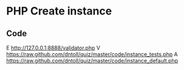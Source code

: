 # PHP Create instance

## Code
	
E http://127.0.0.1:8888/validator.php
V https://raw.github.com/dntoll/quiz/master/code/instance_tests.php
A https://raw.github.com/dntoll/quiz/master/code/instance_default.php

